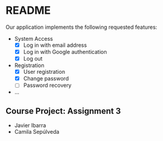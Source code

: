 # README

Our application implements the following requested features:

* System Access
    - [x] Log in with email address
    - [x] Log in with Google authentication
    - [x] Log out
* Registration
    - [x] User registration
    - [x] Change password
    - [ ] Password recovery 

* ...
## Course Project: Assignment 3 

* Javier Ibarra
* Camila Sepúlveda
